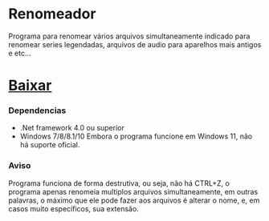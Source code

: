 # Renomeador
Programa para renomear vários arquivos simultaneamente
indicado para renomear series legendadas, arquivos de audio para aparelhos mais antigos e etc...

# [Baixar](https://github.com/97pedros/Renomeador/releases/download/Stable/Renomeador.1.1.3.4.zip)

### Dependencias

* .Net framework 4.0 ou superior
* Windows 7/8/8.1/10
Embora o programa funcione em Windows 11, não há suporte oficial.


### Aviso
Programa funciona de forma destrutiva, ou seja, não há CTRL+Z, o programa apenas renomeia multiplos arquivos simultaneamente, em outras palavras, o máximo que ele pode fazer aos arquivos é alterar o nome, e, em casos muito específicos, sua extensão.
